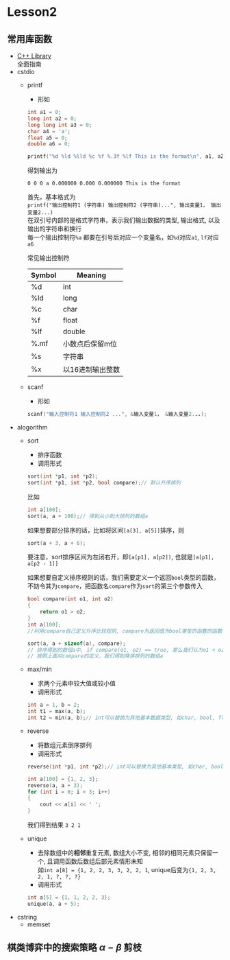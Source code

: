 # Lesson2  
## 常用库函数
* [C++ Library](http://www.cplusplus.com/reference/clibrary/)  
  全面指南
* cstdio 
	* printf
		* 形如  
		```c++
		int a1 = 0;
		long int a2 = 0;
		long long int a3 = 0;
		char a4 = 'a';
		float a5 = 0;
		double a6 = 0;

		printf("%d %ld %lld %c %f %.3f %lf This is the format\n", a1, a2, a3, a4, a5, a5, a6);
		```
		得到输出为
		```
		0 0 0 a 0.000000 0.000 0.000000 This is the format
		```  
		首先，基本格式为  
		`printf("输出控制符1 (字符串) 输出控制符2 (字符串)...", 输出变量1， 输出变量2...)`  
		在双引号内部的是格式字符串，表示我们输出数据的类型, 输出格式, 以及输出的字符串和换行  
		每一个输出控制符`%a` 都要在引号后对应一个变量名，如`%d`对应`a1`, `lf`对应`a6`  

		常见输出控制符  

		| Symbol | Meaning | 
		| --- | --- |
		| %d | int |
		| %ld | long |  
		| %c | char |
		| %f | float |
		| %lf | double |
		| %.mf| 小数点后保留m位 |
		| %s | 字符串 |
		| %x | 以16进制输出整数 |



	* scanf  
		* 形如
		```c++
		scanf("输入控制符1 输入控制符2 ...", &输入变量1， &输入变量2...);
		```
* alogorithm
	* sort   
		* 排序函数 
		* 调用形式  
		```c++
		sort(int *p1, int *p2);
		sort(int *p1, int *p2, bool compare);// 默认升序排列 
		```
		比如
		```c++
		int a[100];
		sort(a, a + 100);// 得到从小到大排列的数组a
		```  
		如果想要部分排序的话，比如将区间`[a[3], a[5]]`排序，则
		```c++
		sort(a + 3, a + 6);
		```
		要注意，sort排序区间为左闭右开，即`[a[p1], a[p2])`, 也就是`[a[p1], a[p2 - 1]]`  

		如果想要自定义排序规则的话，我们需要定义一个返回`bool`类型的函数，不妨令其为`compare`，把函数名`compare`作为`sort`的第三个参数传入  
		```c++
		bool compare(int o1, int o2)
		{
			return o1 > o2;
		}
		int a[100];
		//利用compare自己定义升序比较规则, compare为返回值为bool类型的函数的函数名

		sort(a, a + sizeof(a), compare);
		// 排序得到的数组a中, if compare(o1, o2) == true, 那么我们认为o1 < o2, 排序时将o1排在o2之前  
		// 按照上面对compare的定义，我们得到降序排列的数组a
		```  
	* max/min  
		* 求两个元素中较大值或较小值  
		* 调用形式

		```c++
		int a = 1, b = 2;
		int t1 = max(a, b);
		int t2 = min(a, b);// int可以替换为其他基本数据类型, 如char, bool, float, etc.
		```
	* reverse  
		* 将数组元素倒序排列
		* 调用形式
		```c++
		reverse(int *p1, int *p2);// int可以替换为其他基本类型, 如char, bool, float, etc.
		```

		```c++
		int a[100] = {1, 2, 3};
		reverse(a, a + 3);
		for (int i = 0; i < 3; i++)
		{
			cout << a[i] << ' ';
		}
		```
		我们得到结果
		`3 2 1`

	* unique  
		* 去除数组中的**相邻**重复元素, 数组大小不变, 相邻的相同元素只保留一个, 且调用函数后数组后部元素情形未知  
  		如`int a[8] = {1, 2, 2, 3, 3, 2, 2, 1`, unique后变为`{1, 2, 3, 2, 1, ?, ?, ?}`
		* 调用形式  
		```c++
		int a[5] = {1, 1, 2, 2, 3};
		unique(a, a + 5);
		```
* cstring  
	* memset  



## 棋类博弈中的搜索策略 $\alpha-\beta$ 剪枝  



